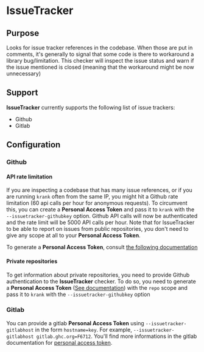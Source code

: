 # IssueTracker

## Purpose

Looks for issue tracker references in the codebase. When those are put in comments, it's generally
to signal that some code is there to workaround a library bug/limitation.
This checker will inspect the issue status and warn if the issue mentioned is closed (meaning that
the workaround might be now unnecessary)

## Support

**IssueTracker** currently supports the following list of issue trackers:
* Github
* Gitlab

## Configuration

### Github

#### API rate limitation

If you are inspecting a codebase that has many issue references, or if you are running `krank` often
from the same IP, you might hit a Github rate limitation (60 api calls per hour for anonymous
requests).
To circumvent this, you can create a **Personal Access Token** and pass it to `krank` with the
`--issuetracker-githubkey` option. Github API calls will now be authenticated and the rate limit
will be 5000 API calls per hour.
Note that for IssueTracker to be able to report on issues from public repositories, you don't need
to give any scope at all to your **Personal Access Token**.

To generate a **Personal Access Token**, consult [the following documentation](https://help.github.com/en/articles/creating-a-personal-access-token-for-the-command-line)

#### Private repositories

To get information about private repositories, you need to provide Github authentication to the
**IssueTracker** checker.
To do so, you need to generate a **Personal Access Token**
([See
documentation](https://help.github.com/en/articles/creating-a-personal-access-token-for-the-command-line))
with the `repo` scope and pass it to `krank` with the `--issuetracker-githubkey` option

### Gitlab

You can provide a gitlab **Personal Access
Token** using `--issuetracker-gitlabhost` in the form
`hostname=key`. For example, `--issuetracker-gitlabhost
gitlab.ghc.org=F6712`. You'll find more informations in the gitlab
documentation for [personal access
token](https://docs.gitlab.com/ee/user/profile/personal_access_tokens.html).
